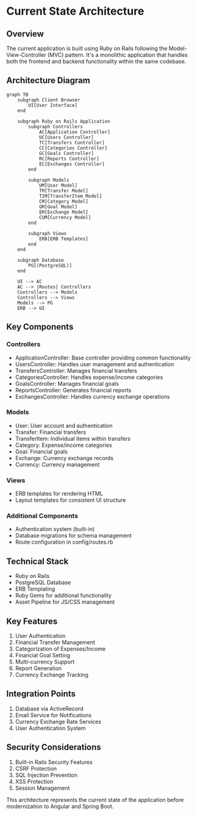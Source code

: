 # Current State Architecture

## Overview
The current application is built using Ruby on Rails following the Model-View-Controller (MVC) pattern. It's a monolithic application that handles both the frontend and backend functionality within the same codebase.

## Architecture Diagram

```mermaid
graph TB
    subgraph Client Browser
        UI[User Interface]
    end

    subgraph Ruby on Rails Application
        subgraph Controllers
            AC[Application Controller]
            UC[Users Controller]
            TC[Transfers Controller]
            CC[Categories Controller]
            GC[Goals Controller]
            RC[Reports Controller]
            EC[Exchanges Controller]
        end

        subgraph Models
            UM[User Model]
            TM[Transfer Model]
            TIM[TransferItem Model]
            CM[Category Model]
            GM[Goal Model]
            EM[Exchange Model]
            CUM[Currency Model]
        end

        subgraph Views
            ERB[ERB Templates]
        end
    end

    subgraph Database
        PG[(PostgreSQL)]
    end

    UI --> AC
    AC --> |Routes| Controllers
    Controllers --> Models
    Controllers --> Views
    Models --> PG
    ERB --> UI
```

## Key Components

### Controllers
- ApplicationController: Base controller providing common functionality
- UsersController: Handles user management and authentication
- TransfersController: Manages financial transfers
- CategoriesController: Handles expense/income categories
- GoalsController: Manages financial goals
- ReportsController: Generates financial reports
- ExchangesController: Handles currency exchange operations

### Models
- User: User account and authentication
- Transfer: Financial transfers
- TransferItem: Individual items within transfers
- Category: Expense/income categories
- Goal: Financial goals
- Exchange: Currency exchange records
- Currency: Currency management

### Views
- ERB templates for rendering HTML
- Layout templates for consistent UI structure

### Additional Components
- Authentication system (built-in)
- Database migrations for schema management
- Route configuration in config/routes.rb

## Technical Stack
- Ruby on Rails
- PostgreSQL Database
- ERB Templating
- Ruby Gems for additional functionality
- Asset Pipeline for JS/CSS management

## Key Features
1. User Authentication
2. Financial Transfer Management
3. Categorization of Expenses/Income
4. Financial Goal Setting
5. Multi-currency Support
6. Report Generation
7. Currency Exchange Tracking

## Integration Points
1. Database via ActiveRecord
2. Email Service for Notifications
3. Currency Exchange Rate Services
4. User Authentication System

## Security Considerations
1. Built-in Rails Security Features
2. CSRF Protection
3. SQL Injection Prevention
4. XSS Protection
5. Session Management

This architecture represents the current state of the application before modernization to Angular and Spring Boot.